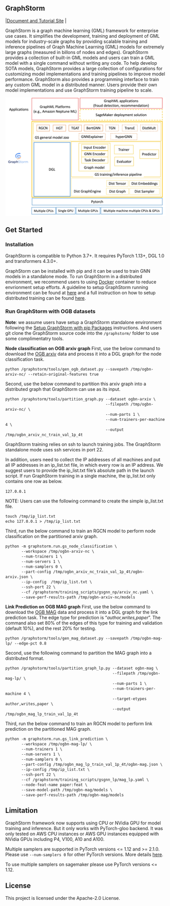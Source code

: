 ## GraphStorm
|[Document and Tutorial Site](https://graphstorm.readthedocs.io/en/latest/) |

GraphStorm is a graph machine learning (GML) framework for enterprise use cases.
It simplifies the development, training and deployment of GML models for industry-scale graphs
by providing scalable training and inference pipelines of Graph Machine Learning (GML) models
for extremely large graphs (measured in billons of nodes and edges).
GraphStorm provides a collection of built-in GML models and users can train a GML model
with a single command without writing any code. To help develop SOTA models,
GraphStorm provides a large collection of configurations for customizing model implementations
and training pipelines to improve model performance. GraphStorm also provides a programming
interface to train any custom GML model in a distributed manner. Users
provide their own model implementations and use GraphStorm training pipeline to scale.

![GraphStorm architecture](https://github.com/awslabs/graphstorm/blob/main/tutorial/graphstorm_arch.jpg?raw=true)

## Get Started
### Installation
GraphStorm is compatible to Python 3.7+. It requires PyTorch 1.13+, DGL 1.0 and transformers 4.3.0+.

GraphStorm can be installed with pip and it can be used to train GNN models in a standalone mode. To run GraphStorm in a distributed environment, we recommend users to using [Docker](https://docs.docker.com/get-started/overview/) container to reduce envrionment setup efforts. A guideline to setup GraphStorm running environment can be found at [here](https://graphstorm.readthedocs.io/en/latest/install/env-setup.html#setup-graphstorm-docker-environment) and a full instruction on how to setup distributed training can be found [here](https://graphstorm.readthedocs.io/en/latest/scale/distributed.html).

### Run GraphStorm with OGB datasets

**Note**: we assume users have setup a GraphStorm standalone environment following the [Setup GraphStorm with pip Packages](https://graphstorm.readthedocs.io/en/latest/install/env-setup.html#setup-graphstorm-with-pip-packages) instructions. And users git clone the GraphStorm source code into the `/graphstorm/` folder to use some complimentatry tools.

**Node classification on OGB arxiv graph**
First, use the below command to download the [OGB arxiv](https://ogb.stanford.edu/docs/nodeprop/#ogbn-arxiv) data and process it into a DGL graph for the node classification task.

```
python /graphstorm/tools/gen_ogb_dataset.py --savepath /tmp/ogbn-arxiv-nc/ --retain-original-features true
```

Second, use the below command to partition this arxiv graph into a distributed graph that GraphStorm can use as its input.

```
python /graphstorm/tools/partition_graph.py --dataset ogbn-arxiv \
                                            --filepath /tmp/ogbn-arxiv-nc/ \
                                            --num-parts 1 \
                                            --num-trainers-per-machine 4 \
                                            --output /tmp/ogbn_arxiv_nc_train_val_1p_4t
```

GraphStorm training relies on ssh to launch training jobs. The GraphStorm standalone mode uses ssh services in port 22. 

In addition, users need to collect the IP addresses of all machines and put all IP addresses in an ip_list.txt file, in which every row is an IP address. We suggest users to provide the ip_list.txt file’s absolute path in the launch script. If run GraphStorm training in a single machine, the ip_list.txt only contains one row as below.

```127.0.0.1```

NOTE: Users can use the following command to create the simple ip_list.txt file.

```
touch /tmp/ip_list.txt
echo 127.0.0.1 > /tmp/ip_list.txt
```

Third, run the below command to train an RGCN model to perform node classification on the partitioned arxiv graph.

```
python -m graphstorm.run.gs_node_classification \
       --workspace /tmp/ogbn-arxiv-nc \
       --num-trainers 1 \
       --num-servers 1 \
       --num-samplers 0 \
       --part-config /tmp/ogbn_arxiv_nc_train_val_1p_4t/ogbn-arxiv.json \
       --ip-config  /tmp/ip_list.txt \
       --ssh-port 22 \
       --cf /graphstorm/training_scripts/gsgnn_np/arxiv_nc.yaml \
       --save-perf-results-path /tmp/ogbn-arxiv-nc/models
```

**Link Prediction on OGB MAG graph**
First, use the below command to download the [OGB MAG](https://ogb.stanford.edu/docs/nodeprop/#ogbn-mag) data and process it into a DGL graph for the link prediction task. The edge type for prediction is “*author,writes,paper*”. The command also set 80% of the edges of this type for training and validation (default 10%), and the rest 20% for testing.

```
python /graphstorm/tools/gen_mag_dataset.py --savepath /tmp/ogbn-mag-lp/ --edge-pct 0.8
```

Second, use the following command to partition the MAG graph into a distributed format.

```
python /graphstorm/tools/partition_graph_lp.py --dataset ogbn-mag \
                                               --filepath /tmp/ogbn-mag-lp/ \
                                               --num-parts 1 \
                                               --num-trainers-per-machine 4 \
                                               --target-etypes author,writes,paper \
                                               --output /tmp/ogbn_mag_lp_train_val_1p_4t
```

Third, run the below command to train an RGCN model to perform link prediction on the partitioned MAG graph.

```
python -m graphstorm.run.gs_link_prediction \
       --workspace /tmp/ogbn-mag-lp/ \
       --num-trainers 1 \
       --num-servers 1 \
       --num-samplers 0 \
       --part-config /tmp/ogbn_mag_lp_train_val_1p_4t/ogbn-mag.json \
       --ip-config /tmp/ip_list.txt \
       --ssh-port 22 \
       --cf /graphstorm/training_scripts/gsgnn_lp/mag_lp.yaml \
       --node-feat-name paper:feat \
       --save-model-path /tmp/ogbn-mag/models \
       --save-perf-results-path /tmp/ogbn-mag/models
```

## Limitation
GraphStorm framework now supports using CPU or NVidia GPU for model training and inference. But it only works with PyTorch-gloo backend. It was only tested on AWS CPU instances or AWS GPU instances equipped with NVidia GPUs including P4, V100, A10 and A100.

Multiple samplers are supported in PyTorch versions <= 1.12 and >= 2.1.0. Please use `--num-samplers 0` for other PyTorch versions. More details [here](https://github.com/awslabs/graphstorm/issues/199).

To use multiple samplers on sagemaker please use PyTorch versions <= 1.12.

## License
This project is licensed under the Apache-2.0 License.


